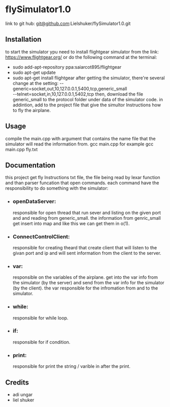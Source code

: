# flySimulator1.0
link to git hub: 
git@github.com:Lielshuker/flySimulator1.0.git
## Installation
to start the simulator ypu need to install flightgear simulator from the link: https://www.flightgear.org/
or do the following command at the terminal:
* sudo add-apt-repository ppa:saiarcot895/flightgear
* sudo apt-get update
* sudo apt-get install flightgear
after getting the simulator, there're several change at the setting:
--generic=socket,out,10,127.0.0.1,5400,tcp,generic_small   
--telnet=socket,in,10,127.0.0.1,5402,tcp
then, download the file generic_small to the protocol folder under data of the simulator code.
in addintion, add to the project file that give the simultor Instructions how to fly the airplane.
## Usage
compile the main.cpp with argument that contains the name file that the simulator will read the information from.
gcc main.cpp <argumen>
for example gcc main.cpp fly.txt
## Documentation 
this project get fly Instructions txt file, the file being read by lexar function and than parser funcation that open commands.
each command have the responsibility to do something with the simulator:
  * ### openDataServer:
    responsible for open thread that run sever and listing on the given port and
    and reading from generic_small. the information from genric_small get insert into map and like this     we can get them in o(1).
  * ### ConnectControlClient:
    responsible for creating theard that create client that will listen to the givan port and ip and         will sent information from the client to the server.
  * ### var:
    responsible on the variables of the airplane. get into the var info from the simulator (by           the server) and send from the var info for the simulator (by the client).
    the var responsible for the infromation from and to the simulator.
  * ### while:
    responsible for while loop.
  * ### if:
    responsible for if condition.
  * ### print:
    responsible for print the string / varible in after the print.
## Credits
* adi ungar
* liel shuker
